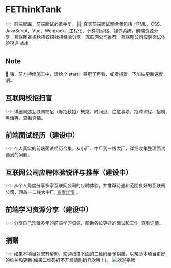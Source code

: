 # FEThinkTank

✨✨ 前端智库，前端面试必备手册，👋👋 真实前端面试题合集包括 HTML、CSS、JavaScript、Vue、Webpack、工程化、计算机网络、操作系统，前端资源分享，互联网春招秋招校招社招经验分享，互联网公司推荐，互联网公司应聘面试体验锐评 💰💰

## Note

👋 嗨，前方持续施工中，请给个 start✨ 养肥了再看，或者捐赠一下加快更新速度吧~

## 互联网校招扫盲

✨✨ 详细阐述互联网校招（春招秋招）概念、时间点、注意事项、招聘流程、招聘黑话等，[查看详情](./basic/index.md)。

## 前端面试经历（建设中）

✨✨ 个人真实的前端面试经历合集，从小厂、中厂到一线大厂，详细收集整理面试遇到的问题。

## 互联网公司应聘体验锐评与推荐（建设中）

✨✨ 从个人角度分享多家互联网公司的应聘体验，并推荐待遇和范围良好的互联网公司，涵盖一二线大中厂, [查看详情](./feel/index.md) 。

## 前端学习资源分享（建设中）

✨✨ 分享自己珍藏多年的前端学习资源，帮助各位更好的面试和工作, [查看详情](./source/index.md)。

## 捐赠

✨✨ 如果本项目对您有帮助，欢迎扫描下面的二维码给予捐赠，以帮助本项目更好的维护和更新(如果二维码打不开烦请刷新几次哦！)。
![欢迎捐赠](https://kityminder-img.gz.bcebos.com/491d65c67f6f394fbf6fe6ac4e19b452ba104f97)
